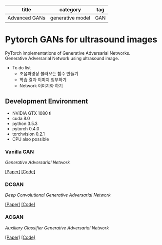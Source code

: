 | title | category | tag |
|:--------:|:--------:|:--------:|
|Advanced GANs|generative model|GAN|

# Pytorch GANs for ultrasound images
PyTorch implementations of Generative Adversarial Networks.  
Generative Adversarial Network using ultrasound image.

* To do list
  - 초음파영상 불러오는 함수 만들기
  - 학습 결과 이미지 첨부하기
  - Network 이미지화 하기


## Development Environment
* NVIDIA GTX 1080 ti
* cuda 8.0
* python 3.5.3
* pytorch 0.4.0
* torchvision 0.2.1
* CPU also possible



### Vanilla GAN
_Generative Adversarial Network_

[[Paper]](https://arxiv.org/abs/1406.2661) [[Code]](models/GAN/network.py)


### DCGAN
_Deep Convolutional Generative Adversarial Network_

[[Paper]](https://arxiv.org/abs/1511.06434) [[Code]](models/DCGAN/network.py)


### ACGAN
_Auxiliary Classifier Generative Adversarial Network_

[[Paper]](https://arxiv.org/abs/1610.09585) [[Code]](models/ACGAN/network.py)
